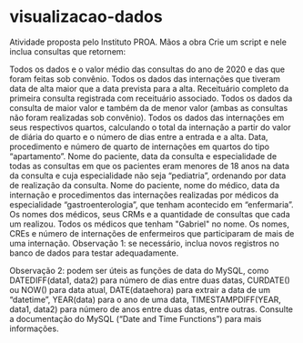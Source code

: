 # visualizacao-dados
Atividade proposta pelo Instituto PROA.
Mãos a obra
Crie um script e nele inclua consultas que retornem:

Todos os dados e o valor médio das consultas do ano de 2020 e das que foram feitas sob convênio.
Todos os dados das internações que tiveram data de alta maior que a data prevista para a alta.
Receituário completo da primeira consulta registrada com receituário associado.
Todos os dados da consulta de maior valor e também da de menor valor (ambas as consultas não foram realizadas sob convênio).
Todos os dados das internações em seus respectivos quartos, calculando o total da internação a partir do valor de diária do quarto e o número de dias entre a entrada e a alta.
Data, procedimento e número de quarto de internações em quartos do tipo “apartamento”.
Nome do paciente, data da consulta e especialidade de todas as consultas em que os pacientes eram menores de 18 anos na data da consulta e cuja especialidade não seja “pediatria”, ordenando por data de realização da consulta.
Nome do paciente, nome do médico, data da internação e procedimentos das internações realizadas por médicos da especialidade “gastroenterologia”, que tenham acontecido em “enfermaria”.
Os nomes dos médicos, seus CRMs e a quantidade de consultas que cada um realizou.
Todos os médicos que tenham "Gabriel" no nome. 
Os nomes, CREs e número de internações de enfermeiros que participaram de mais de uma internação.
Observação 1: se necessário, inclua novos registros no banco de dados para testar adequadamente.  

Observação 2: podem ser úteis as funções de data do MySQL, como DATEDIFF(data1, data2) para número de dias entre duas datas, CURDATE() ou NOW() para data atual, DATE(dataehora) para extrair a data de um “datetime”, YEAR(data) para o ano de uma data, TIMESTAMPDIFF(YEAR, data1, data2) para número de anos entre duas datas, entre outras. 
Consulte a documentação do MySQL (“Date and Time Functions”) para mais informações.

